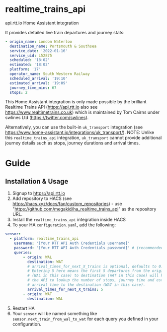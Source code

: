 # realtime_trains_api
api.rtt.io Home Assistant integration

It provides detailed live train departures and journey stats:

```yaml
- origin_name: London Waterloo
  destination_name: Portsmouth & Southsea
  service_date: '2022-01-16'
  service_uid: L52875
  scheduled: '18:02'
  estimated: '18:02'
  platform: '17'
  operator_name: South Western Railway
  scheduled_arrival: '19:10'
  estimated_arrival: '19:09'
  journey_time_mins: 67
  stops: 2
```

This Home Assistant integration is only made possible by the brilliant Realtime Trains API (https://api.rtt.io also see https://www.realtimetrains.co.uk) which is maintained by Tom Cairns under swlines Ltd (https://twitter.com/swlines).

Alternatively, you can use the built-in `uk_transport` integration (see https://www.home-assistant.io/integrations/uk_transport/).  NOTE: Unlike this `realtime_trains_api` integration, `uk_transport` cannot provide additional journey details such as stops, journey durations and arrival times.

# Guide

## Installation & Usage

1. Signup to https://api.rtt.io
2. Add repository to HACS (see https://hacs.xyz/docs/faq/custom_repositories) - use "https://github.com/megakid/ha_realtime_trains_api" as the repository URL.
3. Install the `realtime_trains_api` integration inside HACS
4. To your HA `configuration.yaml`, add the following:

```yaml
sensor:
  - platform: realtime_trains_api
    username: '[Your RTT API Auth Credentials username]'
    password: '[Your RTT API Auth Credentials password]' # (recommended to use '!secret my_rtt_password' and add to secrets.yaml)
    queries:
        - origin: WAL
          destination: WAT
          # arrival_times_for_next_X_trains is optional, defaults to 0. 
          # Entering 5 here means the first 5 departures from the origin 
          # (WAL in this case) to destination (WAT in this case) will hit 
          # the API to lookup the number of stops, journey time and estimated
          # arrival time to the destination (WAT in this case).
          arrival_times_for_next_X_trains: 5 
        - origin: WAT
          destination: WAL
```
5. Restart HA
6. Your `sensor` will be named something like `sensor.next_train_from_wal_to_wat` for each query you defined in your configuration.